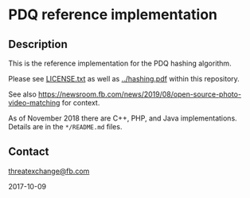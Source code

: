 # PDQ reference implementation

## Description

This is the reference implementation for the PDQ hashing algorithm.

Please see
[LICENSE.txt](https://github.com/facebook/ThreatExchange/blob/master/hashing/pdq/LICENSE.txt)
as well as
[../hashing.pdf](https://github.com/facebook/ThreatExchange/blob/master/hashing/hashing.pdf)
within this repository.

See also https://newsroom.fb.com/news/2019/08/open-source-photo-video-matching for context.

As of November 2018 there are C++, PHP, and Java implementations.  Details are in the `*/README.md` files.

## Contact

threatexchange@fb.com

2017-10-09
